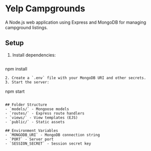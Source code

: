 # Yelp Campgrounds

A Node.js web application using Express and MongoDB for managing campground listings.

## Setup

1. Install dependencies:
   ```
npm install
   ```
2. Create a `.env` file with your MongoDB URI and other secrets.
3. Start the server:
   ```
npm start
   ```

## Folder Structure
- `models/` - Mongoose models
- `routes/` - Express route handlers
- `views/` - View templates (EJS)
- `public/` - Static assets

## Environment Variables
- `MONGODB_URI` - MongoDB connection string
- `PORT` - Server port
- `SESSION_SECRET` - Session secret key